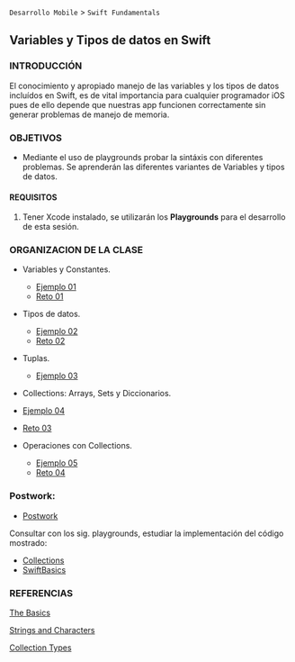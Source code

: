 
`Desarrollo Mobile` > `Swift Fundamentals`

## Variables y Tipos de datos en Swift 

### INTRODUCCIÓN

El conocimiento y apropiado manejo de las variables y los tipos de datos incluídos en Swift, es de vital importancia para cualquier programador iOS pues de ello depende que nuestras app funcionen correctamente sin generar problemas de manejo de memoria.

### OBJETIVOS 

- Mediante el uso de playgrounds probar la sintáxis con diferentes problemas. Se aprenderán las diferentes variantes de Variables y tipos de datos.


#### REQUISITOS

1. Tener Xcode instalado, se utilizarán los **Playgrounds** para el desarrollo de esta sesión.


### ORGANIZACION DE LA CLASE 

-  Variables y Constantes. 

	- [Ejemplo 01](Ejemplo-01)
	- [Reto 01](Reto-01)

- Tipos de datos.

	- [Ejemplo 02](Ejemplo-02)
	- [Reto 02](Reto-02)

- Tuplas.

	- [Ejemplo 03](Ejemplo-03)
	
-  Collections: Arrays, Sets y Diccionarios.

  - [Ejemplo 04](Ejemplo-04)
  - [Reto 03](Reto-03)

- Operaciones con Collections.

	- [Ejemplo 05](Ejemplo-05)
	- [Reto 04](Reto-04)


### Postwork:

- [Postwork](Postwork)

Consultar con los sig. playgrounds, estudiar la implementación del código mostrado:

- [Collections](Collections.playground)
- [SwiftBasics](SwiftBasics.playground)


### REFERENCIAS

[The Basics](https://docs.swift.org/swift-book/LanguageGuide/TheBasics.html)

[Strings and Characters](https://docs.swift.org/swift-book/LanguageGuide/StringsAndCharacters.html)

[Collection Types](https://docs.swift.org/swift-book/LanguageGuide/CollectionTypes.html)


